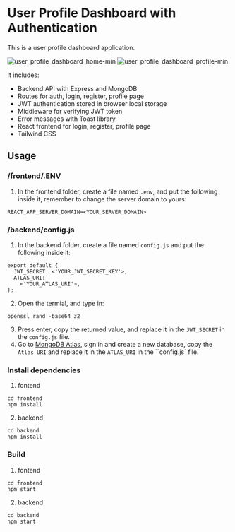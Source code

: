 # User Profile Dashboard with Authentication

This is a user profile dashboard application.

![user_profile_dashboard_home-min](https://i.im.ge/2023/10/06/NekDmJ.user-profile-dashboard-home-min.png)
![user_profile_dashboard_profile-min](https://i.im.ge/2023/10/06/Nekz7c.user-profile-dashboard-profile-min.png)

It includes:
- Backend API with Express and MongoDB
- Routes for auth, login, register, profile page
- JWT authentication stored in browser local storage
- Middleware for verifying JWT token
- Error messages with Toast library
- React frontend for login, register, profile page
- Tailwind CSS

## Usage
### /frontend/.ENV
1. In the frontend folder, create a file named ``.env``, and put the following inside it, remember to change the server domain to yours:
```
REACT_APP_SERVER_DOMAIN=<YOUR_SERVER_DOMAIN>
```

### /backend/config.js
1. In the backend folder, create a file named ``config.js`` and put the following inside it:
```
export default {
  JWT_SECRET: <'YOUR_JWT_SECRET_KEY'>,
  ATLAS_URI:
    <'YOUR_ATLAS_URI'>,
};
```
2. Open the termial, and type in:
```
openssl rand -base64 32
```
3. Press enter, copy the returned value, and replace it in the ``JWT_SECRET`` in the ``config.js`` file.
4. Go to [MongoDB Atlas](https://cloud.mongodb.com/), sign in and create a new database, copy the ``Atlas URI`` and replace it in the ``ATLAS_URI`` in the ``config.js` file.

### Install dependencies
1. fontend
```
cd frontend
npm install
```

2. backend
```
cd backend
npm install
```

### Build
1. fontend
```
cd frontend
npm start
```

2. backend
```
cd backend
npm start
```


